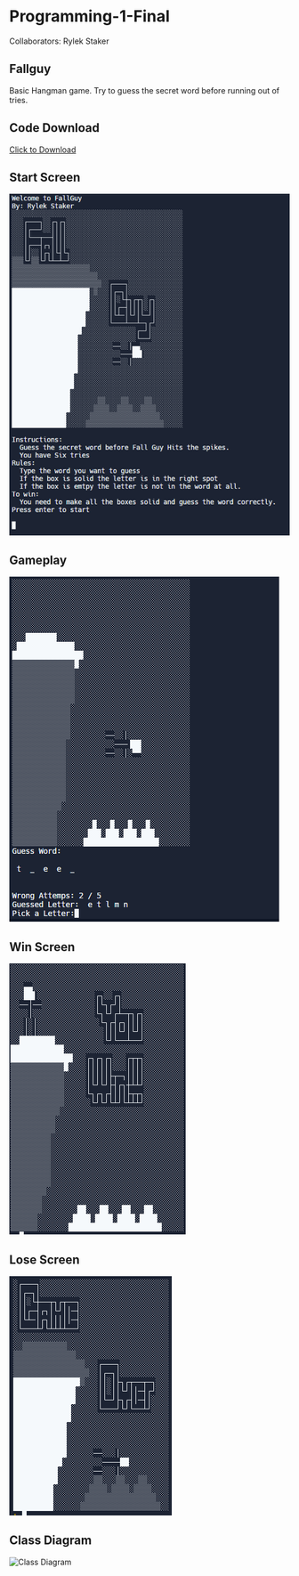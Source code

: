 # Programming-1-Final
Collaborators: Rylek Staker

## Fallguy
Basic Hangman game. Try to guess the secret word before running out of tries.

## Code Download
<a id="raw-url" href="(https://github.com/RylekStaker/Programming-1-Final-Fallguy/blob/main/src/FallGuy.cpp)">Click to Download</a>

## Start Screen
![Start Screen](https://github.com/RylekStaker/Programming-1-Final-Fallguy/blob/main/images/FallGuyStartScreen.png?raw=true)

## Gameplay
![Gameplay](https://github.com/RylekStaker/Programming-1-Final-Fallguy/blob/main/images/FallGuyGamePlay.png?raw=true)

## Win Screen
![Win Screen](https://github.com/RylekStaker/Programming-1-Final-Fallguy/blob/main/images/FallGuyWinScreen.png?raw=true)

## Lose Screen
![Lose Screem](https://github.com/RylekStaker/Programming-1-Final-Fallguy/blob/main/images/FallGuyLoseScreen.png?raw=true)

## Class Diagram
![Class Diagram]()
